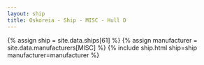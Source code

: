 ```yaml
---
layout: ship
title: Oskoreia - Ship - MISC - Hull D
---
```

{% assign ship = site.data.ships[61] %}
{% assign manufacturer = site.data.manufacturers[MISC] %}
{% include ship.html ship=ship manufacturer=manufacturer %}
